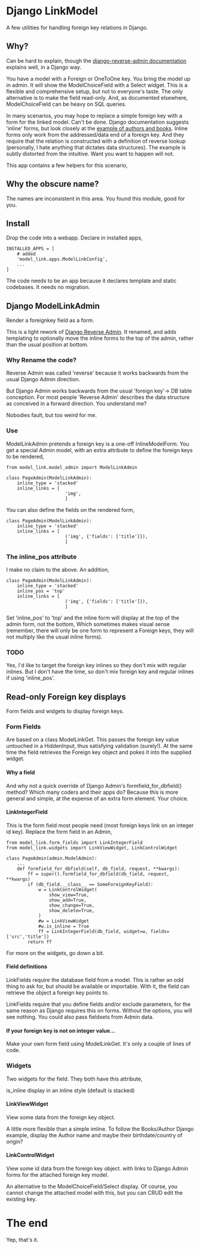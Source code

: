 # Django LinkModel
A few utilities for handling foreign key relations in Django.

## Why?
Can be hard to explain, though the [django-reverse-admin documentation](https://pypi.org/project/django-reverse-admin) explains well, in a Django way.

You have a model with a Foreign or OneToOne key. You bring the model up in admin. It will show the ModelChoiceField with a Select widget. This is a flexible and comprehensive setup, but not to everyone's taste. The only alternative is to make the field read-only. And, as documented elsewhere, ModelChoiceField can be heavy on SQL queries. 

In many scenarios, you may hope to replace a simple foreign key with a form for the linked model. Can't be done. Django documentation suggests 'inline' forms, but look closely at the [example of authors and books](https://docs.djangoproject.com/en/3.0/ref/contrib/admin/#django.contrib.admin.StackedInline). Inline forms only work from the addressed/data end of a foreign key. And they require that the relation is constructed with a definition of reverse lookup (personally, I hate anything that dictates data structures). The example is subtly distorted from the intuitive. Want you want to happen will not.

This app contains a few helpers for this scenario,

## Why the obscure name?
The names are inconsistent in this area. You found this module, good for you.
 
## Install
Drop the code into a webapp. Declare in installed apps,

    INSTALLED_APPS = [
        # added
        'model_link.apps.ModelLinkConfig',
        ...
    ]

The code needs to be an app because it declares template and static codebases. It needs no migration.


## Django ModelLinkAdmin
Render a foreignkey field as a form.

This is a light rework of [Django Reverse Admin](https://pypi.org/project/django-reverse-admin). It renamed, and adds templating to optionally move the inline forms to the top of the admin, rather than the usual position at bottom.

### Why Rename the code?
Reverse Admin was called 'reverse' because it works backwards from the usual Django Admin direction.

But Django Admin works backwards from the usual 'foreign key'-> DB table conception. For most people 'Reverse Admin'  describes the data structure as conceived in a forward direction. You understand me?

Nobodies fault, but too weird for me.


### Use
ModelLinkAdmin pretends a foreign key is a one-off InlineModelForm. You get a special Admin model, with an extra attribute to define the foreign keys to be rendered,

    from model_link.model_admin import ModelLinkAdmin

    class PageAdmin(ModelLinkAdmin):
        inline_type = 'stacked'
        inline_links = [
                          'img',
                          ]
                      
You can also define the fields on the rendered form,

    class PageAdmin(ModelLinkAdmin):
        inline_type = 'stacked'
        inline_links = [
                          ('img', {'fields': ['title']}),
                          ]
                          

### The inline_pos attribute
I make no claim to the above. An addition,

    class PageAdmin(ModelLinkAdmin):
        inline_type = 'stacked'
        inline_pos = 'top'    
        inline_links = [
                          ('img', {'fields': ['title']}),
                          ]
                          
Set 'inline_pos' to 'top' and the inline form will display at the top of the admin form, not the bottom, Which sometimes makes visual sense (remember, there will only be one form to represent a Foreign keys, they will not multiply like the usual inline forms).

### TODO
Yes, I'd like to target the foreign key inlines so they don't mix with regular inlines. But I don't have the time, so don't mix foreign key and regular inlines if using 'inline_pos'.


## Read-only Foreign key displays
Form fields and widgets to display foreign keys.

### Form Fields
Are based on a class ModelLinkGet. This passes the foreign key value untouched in a HiddenInput, thus satisfying validation (surely!). At the same time the field retrieves the Foreign key object and pokes it into the supplied widget.

#### Why a field
And why not a quick override of Django Admin's formfield_for_dbfield() method? Which many coders and their apps do? Because this is more general and simple, at the expense of an extra form element. Your choice.
 
#### LinkIntegerField
This is the form field most people need (most foreign keys link on an integer id key). Replace the form field in an Admin,

    from model_link.form_fields import LinkIntegerField
    from model_link.widgets import LinkViewWidget, LinkControlWidget

    class PageAdmin(admin.ModelAdmin):
        ...
        def formfield_for_dbfield(self, db_field, request, **kwargs):
            ff = super().formfield_for_dbfield(db_field, request, **kwargs)
            if (db_field.__class__ == SomeForeignKeyField):
                w = LinkControlWidget(
                    show_view=True,
                    show_add=True,
                    show_change=True,
                    show_delete=True,
                )
                #w = LinkViewWidget
                #w.is_inline = True
                ff = LinkIntegerField(db_field, widget=w, fields=['src','title'])
            return ff

For more on the widgets, go down a bit.

#### Field definitions
LinkFields require the database field from a model. This is rather an odd thing to ask for, but should be available or importable. With it, the field can retrieve the object a foreign key points to.

LinkFields require that you define fields and/or exclude parameters, for the same reason as Django requires this on forms. Without the options, you will see nothing. You could also pass fieldsets from Admin data.

#### If your foreign key is not on integer value...
Make your own form field using ModelLinkGet. It's only a couple of lines of code.


### Widgets
Two widgets for the field. They both have this attribute,

is_inline
    display in an inline style (default is stacked)
    
#### LinkViewWidget
View some data from the foreign key object. 

A little more flexible than a simple imline. To follow the Books/Author Django example, display the Author name and maybe their birthdate/country of origin?
  
#### LinkControlWidget
View some id data from the foreign key object. with links to Django Admin forms for the attached foreign key model.

An alternative to the ModelChoiceField/Select display. Of course, you cannot change the attached model with this, but you can CRUD edit the existing key.


# The end
Yep, that's it.
